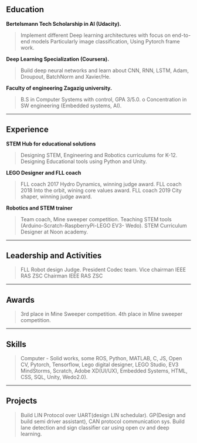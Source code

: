 
## Education
__Bertelsmann Tech Scholarship in AI (Udacity).__                                                                  
>Implement different Deep learning architectures with focus on end-to-end models Particularly image classification, Using Pytorch frame work.

__Deep Learning Specialization (Coursera).__
>Build deep neural networks and learn about CNN, RNN, LSTM, Adam, Droupout, BatchNorm and Xavier/He.

__Faculty of engineering Zagazig university.__
>B.S in Computer Systems with control, GPA 3/5.0.
o Concentration in SW engineering (Embedded systems, AI).

***

## Experience
__STEM Hub for educational solutions__
>Designing STEM, Engineering and Robotics curriculums for K-12.
>Designing Educational tools using Python and Unity.

__LEGO Designer and FLL coach__
>FLL coach 2017 Hydro Dynamics, winning judge award. FLL coach 2018 Into the orbit, wining core values award. FLL coach 2019 City shaper, winning judge award.

__Robotics and STEM trainer__
>Team coach, Mine sweeper competition.
>Teaching STEM tools (Arduino-Scratch-RaspberryPi-LEGO EV3- Wedo). STEM Curriculum Designer at Noon academy.

***

## Leadership and Activities
>FLL Robot design Judge.
>President Codec team. 
>Vice chairman IEEE RAS ZSC Chairman IEEE RAS ZSC

****

## Awards
>3rd place in Mine Sweeper competition.
>4th place in Mine sweeper competition.

****

## Skills
>Computer - Solid works, some ROS, Python, MATLAB, C, JS, Open CV, Pytorch, Tensorflow, Lego digital designer, LEGO Studio, EV3 MindStorms, Scratch, Adobe XD(UI/UX), Embedded Systems, HTML, CSS, SQL, Unity, Wedo2.0).

___

## Projects
>Build LIN Protocol over UART(design LIN schedular).
>GP(Design and build semi driver assistant), CAN protocol communication sys. 
>Build lane detection and sign classifier car using open cv and deep learning.
